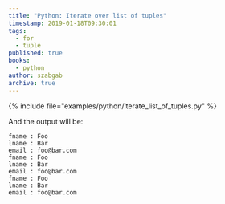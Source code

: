 ```yaml
---
title: "Python: Iterate over list of tuples"
timestamp: 2019-01-18T09:30:01
tags:
  - for
  - tuple
published: true
books:
  - python
author: szabgab
archive: true
---
```




{% include file="examples/python/iterate_list_of_tuples.py" %}

And the output will be:

```
fname : Foo
lname : Bar
email : foo@bar.com
fname : Foo
lname : Bar
email : foo@bar.com
fname : Foo
lname : Bar
email : foo@bar.com
```

